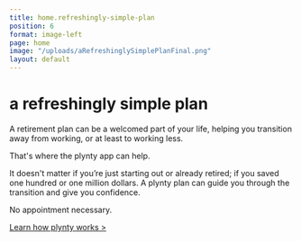 ```yaml
---
title: home.refreshingly-simple-plan
position: 6
format: image-left
page: home
image: "/uploads/aRefreshinglySimplePlanFinal.png"
layout: default
---
```


# a refreshingly simple plan
A retirement plan can be a welcomed part of your life, helping you transition away from working, or at least to working less.  

That's where the plynty app can help. 

It doesn't matter if you’re just starting out or already retired; if you saved one hundred or one million dollars.  A plynty plan can guide you through the transition and give you confidence. 

No appointment necessary.

[Learn how plynty works >](#helping-make-sense)